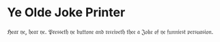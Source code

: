 # Ye Olde Joke Printer
ℌ𝔢𝔞𝔯 𝔶𝔢, 𝔥𝔢𝔞𝔯 𝔶𝔢. 𝔓𝔯𝔢𝔰𝔰𝔢𝔱𝔥 𝔶𝔢 𝔟𝔲𝔱𝔱𝔬𝔫𝔢 𝔞𝔫𝔡 𝔯𝔢𝔠𝔢𝔦𝔳𝔢𝔱𝔥 𝔱𝔥𝔢𝔢 𝔞 𝔍𝔬𝔨𝔢 𝔬𝔣 𝔶𝔢 𝔣𝔲𝔫𝔫𝔦𝔢𝔰𝔱 𝔭𝔢𝔯𝔰𝔲𝔞𝔰𝔦𝔬𝔫.

